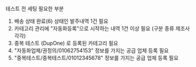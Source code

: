 테스트 전 세팅 필요한 부분
1. 배송 상태 완료(6) 상태인 발주내역 1건 필요
2. 카테고리 관리에 "자동화등록"으로 시작하는 내역 1건 이상  필요 (구분 종류 제조사 각각)
3. 중복 테스트 (DupOne) 로 등록된 카테고리 필요
4. "자동화업체/권정의/01062754153" 정보를 가지는 공급 업체 등록 필요   
5. "중복테스트/중복테스트/01012345678" 정보를 가지는 공급 업체 등록 필요   